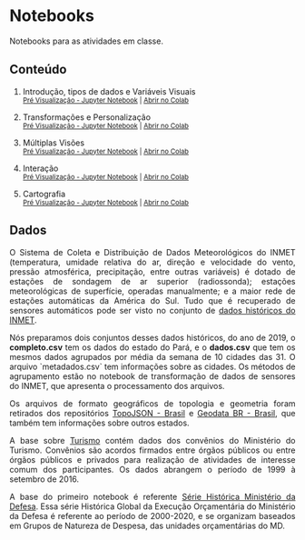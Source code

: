 # Notebooks

Notebooks para as atividades em classe. 

## Conteúdo

1. Introdução, tipos de dados e Variáveis Visuais <br/>
   <small>
     [Pré Visualização - Jupyter Notebook](https://nbviewer.jupyter.org/github/tiagodavi70/vl-altair-tutorial/blob/b9fbe725da0cf554c7608586f490afaa6d71cd10/notebooks/Altair_1_Introducao.ipynb) |
     [Abrir no Colab](https://colab.research.google.com/github/tiagodavi70/vl-altair-tutorial/blob/master/notebooks/Altair_1_Introducao.ipynb)
   </small>

2. Transformações e Personalização <br/>
   <small>
     [Pré Visualização - Jupyter Notebook](https://nbviewer.jupyter.org/github/tiagodavi70/vl-altair-tutorial/blob/b9fbe725da0cf554c7608586f490afaa6d71cd10/notebooks/Altair_2_Dados.ipynb) |
     [Abrir no Colab](https://colab.research.google.com/github/tiagodavi70/vl-altair-tutorial/blob/master/notebooks/Altair_2_Dados.ipynb)
   </small>

3. Múltiplas Visões<br/>
   <small>
     [Pré Visualização - Jupyter Notebook](https://nbviewer.jupyter.org/github/tiagodavi70/vl-altair-tutorial/blob/b9fbe725da0cf554c7608586f490afaa6d71cd10/notebooks/Altair_3_Visoes.ipynb) |
     [Abrir no Colab](https://colab.research.google.com/github/tiagodavi70/vl-altair-tutorial/blob/master/notebooks/Altair_3_Visoes.ipynb)
   </small>

4. Interação<br/>
   <small>
     [Pré Visualização - Jupyter Notebook](https://nbviewer.jupyter.org/github/tiagodavi70/vl-altair-tutorial/blob/b9fbe725da0cf554c7608586f490afaa6d71cd10/notebooks/Altair_4_Interacao.ipynb) |
     [Abrir no Colab](https://colab.research.google.com/github/tiagodavi70/vl-altair-tutorial/blob/master/notebooks/Altair_4_Interacao.ipynb)
   </small>

5. Cartografia<br/>
   <small>
     [Pré Visualização - Jupyter Notebook](https://nbviewer.jupyter.org/github/tiagodavi70/vl-altair-tutorial/blob/master/notebooks/Altair_5_Cartografia.ipynb) |
     [Abrir no Colab](https://colab.research.google.com/github/tiagodavi70/vl-altair-tutorial/blob/master/notebooks/Altair_5_Cartografia.ipynb)
   </small>


## Dados

<p align="justify" style="text-align: justify;">O Sistema de Coleta e Distribuição de Dados Meteorológicos do INMET (temperatura, umidade relativa do ar, direção e velocidade do vento, pressão atmosférica, precipitação, entre outras variáveis) é dotado de estações de sondagem de ar superior (radiossonda); estações meteorológicas de superfície, operadas manualmente; e a maior rede de estações automáticas da América do Sul. Tudo que é recuperado de sensores automáticos pode ser visto no conjunto de <a href="https://portal.inmet.gov.br/dadoshistoricos">dados históricos do INMET</a>.</p>

<p align="justify" style="text-align: justify;">Nós preparamos dois conjuntos desses dados históricos, do ano de 2019, o <b>completo.csv</b> tem os dados do estado do Pará, e o <b>dados.csv</b> que tem os mesmos dados agrupados por média da semana de 10 cidades das 31. O arquivo `metadados.csv` tem informações sobre as cidades. Os métodos de agrupamento estão no notebook de <a link="https://github.com/tiagodavi70/vl-altair-tutorial/blob/master/notebooks/Dados_2_Sensores_INMET.ipynb">transformação de dados de sensores do INMET</a>, que apresenta o processamento dos arquivos.</p>

<p align="justify" style="text-align: justify;">
Os arquivos de formato geográficos de topologia e geometria foram retirados dos repositórios <a href="https://github.com/marcelodeandrade/topojson-brasil">TopoJSON - Brasil</a> e <a href="https://github.com/tbrugz/geodata-br"> Geodata BR - Brasil</a>, que também tem informações sobre outros estados. </p>

<p align="justify" style="text-align: justify;">A base sobre <a href="http://dados.gov.br/dataset/convenios/resource/dfebb30a-514e-4f6b-8c93-ab13d03632d0">Turismo</a> contém dados dos convênios do Ministério do Turismo. Convênios são acordos firmados entre órgãos públicos ou entre órgãos públicos e privados para realização de atividades de interesse comum dos participantes. Os dados abrangem o período de 1999 à setembro de 2016. </p>

<p align="justify" style="text-align: justify;"> A base do primeiro notebook é referente <a href="https://dados.gov.br/dataset/serie-historica">Série Histórica Ministério da Defesa</a>. Essa série Histórica Global da Execução Orçamentária do Ministério da Defesa é referente ao período de 2000-2020, e se organizam baseados em Grupos de Natureza de Despesa, das unidades orçamentárias do MD.</p>


